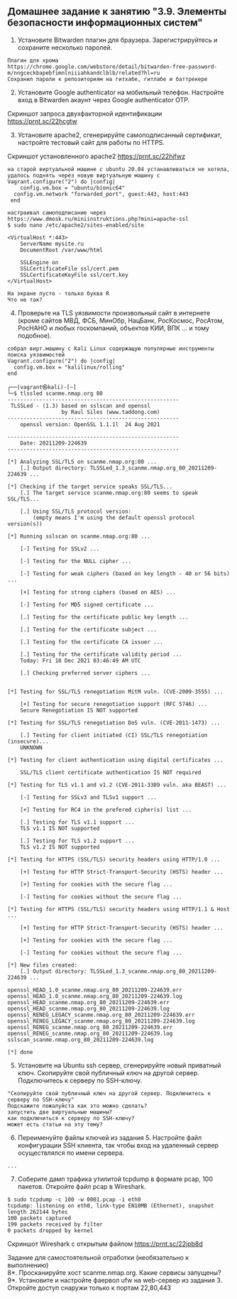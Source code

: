 ## Домашнее задание к занятию "3.9. Элементы безопасности информационных систем"

1. Установите Bitwarden плагин для браузера. Зарегистрируйтесь и сохраните несколько паролей.
```
Плагин для хрома
https://chrome.google.com/webstore/detail/bitwarden-free-password-m/nngceckbapebfimnlniiiahkandclblb/related?hl=ru
Сохранил пароли к репозиториям на гитхабе, гитлабе и баттрекере
```

2. Установите Google authenticator на мобильный телефон. Настройте вход в Bitwarden акаунт через Google authenticator OTP.

Скриншот запроса двухфакторной идентификации https://prnt.sc/22hcgtw

3. Установите apache2, сгенерируйте самоподписанный сертификат, настройте тестовый сайт для работы по HTTPS.

Скриншот установленного apache2 https://prnt.sc/22hjfwz
```
на старой виртуальной машине с ubuntu 20.04 устанавливаться не хотела, удалось поднять через новую виртуальную машину с
Vagrant.configure("2") do |config|
 	config.vm.box = "ubuntu/bionic64"
  config.vm.network "forwarded_port", guest:443, host:443
 end
 
настраивал самоподписание через https://www.dmosk.ru/miniinstruktions.php?mini=apache-ssl
$ sudo nano /etc/apache2/sites-enabled/site

<VirtualHost *:443>
    ServerName mysite.ru
    DocumentRoot /var/www/html

    SSLEngine on
    SSLCertificateFile ssl/cert.pem
    SSLCertificateKeyFile ssl/cert.key
</VirtualHost>

На экране пусто - только буква R
Что не так?
```

4. Проверьте на TLS уязвимости произвольный сайт в интернете (кроме сайтов МВД, ФСБ, МинОбр, НацБанк, РосКосмос, РосАтом, РосНАНО и любых госкомпаний, объектов КИИ, ВПК ... и тому подобное).
```
собрал вирт.машину с Kali Linux содержащую популярные инструменты поиска уязвимостей
Vagrant.configure("2") do |config|
  config.vm.box = "kalilinux/rolling"
end

┌──(vagrant㉿kali)-[~]
└─$ tlssled scanme.nmap.org 80
------------------------------------------------------
 TLSSLed - (1.3) based on sslscan and openssl
                 by Raul Siles (www.taddong.com)
------------------------------------------------------
    openssl version: OpenSSL 1.1.1l  24 Aug 2021
    
------------------------------------------------------
    Date: 20211209-224639
------------------------------------------------------

[*] Analyzing SSL/TLS on scanme.nmap.org:80 ...
    [.] Output directory: TLSSLed_1.3_scanme.nmap.org_80_20211209-224639 ...

[*] Checking if the target service speaks SSL/TLS...
    [.] The target service scanme.nmap.org:80 seems to speak SSL/TLS...

    [.] Using SSL/TLS protocol version: 
        (empty means I'm using the default openssl protocol version(s))

[*] Running sslscan on scanme.nmap.org:80 ...

    [-] Testing for SSLv2 ...

    [-] Testing for the NULL cipher ...

    [-] Testing for weak ciphers (based on key length - 40 or 56 bits) ...

    [+] Testing for strong ciphers (based on AES) ...

    [-] Testing for MD5 signed certificate ...

    [.] Testing for the certificate public key length ...

    [.] Testing for the certificate subject ...

    [.] Testing for the certificate CA issuer ...

    [.] Testing for the certificate validity period ...
    Today: Fri 10 Dec 2021 03:46:49 AM UTC

    [.] Checking preferred server ciphers ...


[*] Testing for SSL/TLS renegotiation MitM vuln. (CVE-2009-3555) ...

    [+] Testing for secure renegotiation support (RFC 5746) ...
    Secure Renegotiation IS NOT supported

[*] Testing for SSL/TLS renegotiation DoS vuln. (CVE-2011-1473) ...

    [.] Testing for client initiated (CI) SSL/TLS renegotiation (insecure)...
    UNKNOWN

[*] Testing for client authentication using digital certificates ...

    SSL/TLS client certificate authentication IS NOT required

[*] Testing for TLS v1.1 and v1.2 (CVE-2011-3389 vuln. aka BEAST) ...

    [-] Testing for SSLv3 and TLSv1 support ...

    [+] Testing for RC4 in the prefered cipher(s) list ...

    [.] Testing for TLS v1.1 support ...
    TLS v1.1 IS NOT supported

    [.] Testing for TLS v1.2 support ...
    TLS v1.2 IS NOT supported

[*] Testing for HTTPS (SSL/TLS) security headers using HTTP/1.0 ...

    [+] Testing for HTTP Strict-Transport-Security (HSTS) header ...

    [+] Testing for cookies with the secure flag ...

    [-] Testing for cookies without the secure flag ...

[*] Testing for HTTPS (SSL/TLS) security headers using HTTP/1.1 & Host ...

    [+] Testing for HTTP Strict-Transport-Security (HSTS) header ...

    [+] Testing for cookies with the secure flag ...

    [-] Testing for cookies without the secure flag ...

[*] New files created:
    [.] Output directory: TLSSLed_1.3_scanme.nmap.org_80_20211209-224639 ...

openssl_HEAD_1.0_scanme.nmap.org_80_20211209-224639.err
openssl_HEAD_1.0_scanme.nmap.org_80_20211209-224639.log
openssl_HEAD_scanme.nmap.org_80_20211209-224639.err
openssl_HEAD_scanme.nmap.org_80_20211209-224639.log
openssl_RENEG_LEGACY_scanme.nmap.org_80_20211209-224639.err
openssl_RENEG_LEGACY_scanme.nmap.org_80_20211209-224639.log
openssl_RENEG_scanme.nmap.org_80_20211209-224639.err
openssl_RENEG_scanme.nmap.org_80_20211209-224639.log
sslscan_scanme.nmap.org_80_20211209-224639.log

[*] done

```

5. Установите на Ubuntu ssh сервер, сгенерируйте новый приватный ключ. Скопируйте свой публичный ключ на другой сервер. Подключитесь к серверу по SSH-ключу.
```
"Скопируйте свой публичный ключ на другой сервер. Подключитесь к серверу по SSH-ключу"
Подскажите пожалуйста как это можно сделать?
запустить две виртуальные машины?
как подключиться к серверу по SSH-ключу?
может есть статьи на эту тему?
```

6. Переименуйте файлы ключей из задания 5. Настройте файл конфигурации SSH клиента, так чтобы вход на удаленный сервер осуществлялся по имени сервера.
```
...
```

7. Соберите дамп трафика утилитой tcpdump в формате pcap, 100 пакетов. Откройте файл pcap в Wireshark.
```
$ sudo tcpdump -c 100 -w 0001.pcap -i eth0 
tcpdump: listening on eth0, link-type EN10MB (Ethernet), snapshot length 262144 bytes
100 packets captured
199 packets received by filter
0 packets dropped by kernel
```
Скриншот Wireshark с открытым файлом https://prnt.sc/22jpb8d


Задание для самостоятельной отработки (необязательно к выполнению)  
8*. Просканируйте хост scanme.nmap.org. Какие сервисы запущены?  
9*. Установите и настройте фаервол ufw на web-сервер из задания 3. Откройте доступ снаружи только к портам 22,80,443  

